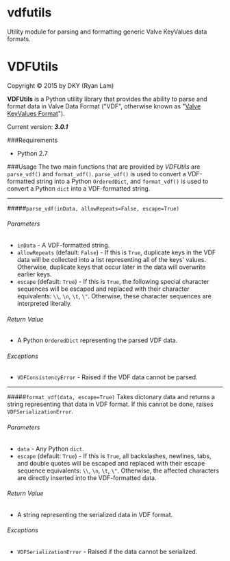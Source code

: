 # vdfutils
Utility module for parsing and formatting generic Valve KeyValues data formats.

VDFUtils
==========

Copyright © 2015 by DKY (Ryan Lam)

__VDFUtils__ is a Python utility library that provides the ability to parse and format data in Valve Data Format ("VDF", otherwise known as "[Valve KeyValues Format](https://developer.valvesoftware.com/wiki/KeyValues)").

Current version: ___3.0.1___

###Requirements
* Python 2.7

###Usage
The two main functions that are provided by _VDFUtils_ are `parse_vdf()` and `format_vdf()`. `parse_vdf()` is used to convert a VDF-formatted string into a Python `OrderedDict`, and `format_vdf()` is used to convert a Python `dict` into a VDF-formatted string.

_____

#####`parse_vdf(inData, allowRepeats=False, escape=True)`

###### Parameters
- `inData` - A VDF-formatted string.
- `allowRepeats` (default: `False`) - If this is `True`, duplicate keys in the VDF data will be collected into a list representing all of the keys' values. Otherwise, duplicate keys that occur later in the data will overwrite earlier keys.
- `escape` (default: `True`) - If this is `True`, the following special character sequences will be escaped and replaced with their character equivalents: `\\`, `\n`, `\t`, `\"`. Otherwise, these character sequences are interpreted literally.

###### Return Value
- A Python `OrderedDict` representing the parsed VDF data.

###### Exceptions
- `VDFConsistencyError` - Raised if the VDF data cannot be parsed.

_____

#####`format_vdf(data, escape=True)`
Takes dictonary data and returns a string representing that data in VDF format. If this cannot be done, raises `VDFSerializationError`.

###### Parameters
- `data` - Any Python `dict`.
- `escape` (default: `True`) - If this is `True`, all backslashes, newlines, tabs, and double quotes will be escaped and replaced with their escape sequence equivalents: `\\`, `\n`, `\t`, `\"`. Otherwise, the affected characters are directly inserted into the VDF-formatted data.

###### Return Value
- A string representing the serialized data in VDF format.

###### Exceptions
- `VDFSerializationError` - Raised if the data cannot be serialized.
